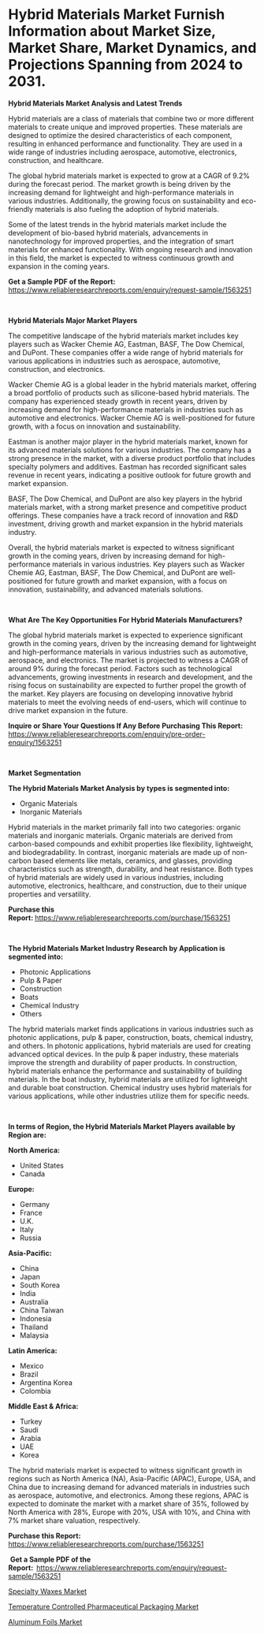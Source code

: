 <p><h1>Hybrid Materials Market Furnish Information about Market Size, Market Share, Market Dynamics, and Projections Spanning from 2024 to 2031.</h1></p><p><strong>Hybrid Materials Market Analysis and Latest Trends</strong></p>
<p><p>Hybrid materials are a class of materials that combine two or more different materials to create unique and improved properties. These materials are designed to optimize the desired characteristics of each component, resulting in enhanced performance and functionality. They are used in a wide range of industries including aerospace, automotive, electronics, construction, and healthcare.</p><p>The global hybrid materials market is expected to grow at a CAGR of 9.2% during the forecast period. The market growth is being driven by the increasing demand for lightweight and high-performance materials in various industries. Additionally, the growing focus on sustainability and eco-friendly materials is also fueling the adoption of hybrid materials.</p><p>Some of the latest trends in the hybrid materials market include the development of bio-based hybrid materials, advancements in nanotechnology for improved properties, and the integration of smart materials for enhanced functionality. With ongoing research and innovation in this field, the market is expected to witness continuous growth and expansion in the coming years.</p></p>
<p><strong>Get a Sample PDF of the Report:&nbsp;</strong> <a href="https://www.reliableresearchreports.com/enquiry/request-sample/1563251">https://www.reliableresearchreports.com/enquiry/request-sample/1563251</a></p>
<p>&nbsp;</p>
<p><strong>Hybrid Materials Major Market Players</strong></p>
<p><p>The competitive landscape of the hybrid materials market includes key players such as Wacker Chemie AG, Eastman, BASF, The Dow Chemical, and DuPont. These companies offer a wide range of hybrid materials for various applications in industries such as aerospace, automotive, construction, and electronics.</p><p>Wacker Chemie AG is a global leader in the hybrid materials market, offering a broad portfolio of products such as silicone-based hybrid materials. The company has experienced steady growth in recent years, driven by increasing demand for high-performance materials in industries such as automotive and electronics. Wacker Chemie AG is well-positioned for future growth, with a focus on innovation and sustainability.</p><p>Eastman is another major player in the hybrid materials market, known for its advanced materials solutions for various industries. The company has a strong presence in the market, with a diverse product portfolio that includes specialty polymers and additives. Eastman has recorded significant sales revenue in recent years, indicating a positive outlook for future growth and market expansion.</p><p>BASF, The Dow Chemical, and DuPont are also key players in the hybrid materials market, with a strong market presence and competitive product offerings. These companies have a track record of innovation and R&D investment, driving growth and market expansion in the hybrid materials industry.</p><p>Overall, the hybrid materials market is expected to witness significant growth in the coming years, driven by increasing demand for high-performance materials in various industries. Key players such as Wacker Chemie AG, Eastman, BASF, The Dow Chemical, and DuPont are well-positioned for future growth and market expansion, with a focus on innovation, sustainability, and advanced materials solutions.</p></p>
<p>&nbsp;</p>
<p><strong>What Are The Key Opportunities For Hybrid Materials Manufacturers?</strong></p>
<p><p>The global hybrid materials market is expected to experience significant growth in the coming years, driven by the increasing demand for lightweight and high-performance materials in various industries such as automotive, aerospace, and electronics. The market is projected to witness a CAGR of around 9% during the forecast period. Factors such as technological advancements, growing investments in research and development, and the rising focus on sustainability are expected to further propel the growth of the market. Key players are focusing on developing innovative hybrid materials to meet the evolving needs of end-users, which will continue to drive market expansion in the future.</p></p>
<p><strong>Inquire or Share Your Questions If Any Before Purchasing This Report:</strong> <a href="https://www.reliableresearchreports.com/enquiry/pre-order-enquiry/1563251">https://www.reliableresearchreports.com/enquiry/pre-order-enquiry/1563251</a></p>
<p>&nbsp;</p>
<p><strong>Market Segmentation</strong></p>
<p><strong>The Hybrid Materials Market Analysis by types is segmented into:</strong></p>
<p><ul><li>Organic Materials</li><li>Inorganic Materials</li></ul></p>
<p><p>Hybrid materials in the market primarily fall into two categories: organic materials and inorganic materials. Organic materials are derived from carbon-based compounds and exhibit properties like flexibility, lightweight, and biodegradability. In contrast, inorganic materials are made up of non-carbon based elements like metals, ceramics, and glasses, providing characteristics such as strength, durability, and heat resistance. Both types of hybrid materials are widely used in various industries, including automotive, electronics, healthcare, and construction, due to their unique properties and versatility.</p></p>
<p><strong>Purchase this Report:&nbsp;</strong><a href="https://www.reliableresearchreports.com/purchase/1563251">https://www.reliableresearchreports.com/purchase/1563251</a></p>
<p>&nbsp;</p>
<p><strong>The Hybrid Materials Market Industry Research by Application is segmented into:</strong></p>
<p><ul><li>Photonic Applications</li><li>Pulp & Paper</li><li>Construction</li><li>Boats</li><li>Chemical Industry</li><li>Others</li></ul></p>
<p><p>The hybrid materials market finds applications in various industries such as photonic applications, pulp & paper, construction, boats, chemical industry, and others. In photonic applications, hybrid materials are used for creating advanced optical devices. In the pulp & paper industry, these materials improve the strength and durability of paper products. In construction, hybrid materials enhance the performance and sustainability of building materials. In the boat industry, hybrid materials are utilized for lightweight and durable boat construction. Chemical industry uses hybrid materials for various applications, while other industries utilize them for specific needs.</p></p>
<p>&nbsp;</p>
<p><strong>In terms of Region, the Hybrid Materials Market Players available by Region are:</strong></p>
<p>
    <p> <strong> North America: </strong>
        <ul>
            <li>United States</li>
            <li>Canada</li>
        </ul>
        </p> 
    <p> <strong> Europe: </strong>
        <ul>
            <li>Germany</li>
            <li>France</li>
            <li>U.K.</li>
            <li>Italy</li>
            <li>Russia</li>
        </ul>
        </p> 
    <p> <strong> Asia-Pacific: </strong>
        <ul>
            <li>China</li>
            <li>Japan</li>
            <li>South Korea</li>
            <li>India</li>
            <li>Australia</li>
            <li>China Taiwan</li>
            <li>Indonesia</li>
            <li>Thailand</li>
            <li>Malaysia</li>
        </ul>
        </p> 
    <p> <strong> Latin America: </strong>
        <ul>
            <li>Mexico</li>
            <li>Brazil</li>
            <li>Argentina Korea</li>
            <li>Colombia</li>
        </ul>
        </p> 
    <p> <strong> Middle East & Africa: </strong>
        <ul>
            <li>Turkey</li>
            <li>Saudi</li>
            <li>Arabia</li>
            <li>UAE</li>
            <li>Korea</li>
        </ul>
    </p>
    </p>
<p><p>The hybrid materials market is expected to witness significant growth in regions such as North America (NA), Asia-Pacific (APAC), Europe, USA, and China due to increasing demand for advanced materials in industries such as aerospace, automotive, and electronics. Among these regions, APAC is expected to dominate the market with a market share of 35%, followed by North America with 28%, Europe with 20%, USA with 10%, and China with 7% market share valuation, respectively.</p></p>
<p><strong>Purchase this Report: </strong><a href="https://www.reliableresearchreports.com/purchase/1563251">https://www.reliableresearchreports.com/purchase/1563251</a></p>
<p>&nbsp;<strong>Get a Sample PDF of the Report:&nbsp;&nbsp;</strong><a href="https://www.reliableresearchreports.com/enquiry/request-sample/1563251">https://www.reliableresearchreports.com/enquiry/request-sample/1563251</a></p>
<p><strong></strong></p>
<p><p><a href="https://github.com/eeaveuhhh/Market-Research-Report-List-1/blob/main/specialty-waxes-market.md">Specialty Waxes Market</a></p><p><a href="https://github.com/Angelnienowdseej3e45z3p8c/Market-Research-Report-List-1/blob/main/temperature-controlled-pharmaceutical-packaging-market.md">Temperature Controlled Pharmaceutical Packaging Market</a></p><p><a href="https://github.com/brentleyjimmiealvaradoz4l1rea/Market-Research-Report-List-1/blob/main/aluminum-foils-market.md">Aluminum Foils Market</a></p></p>